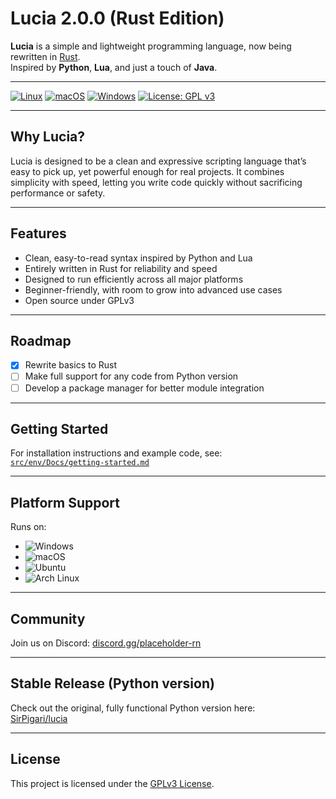 # Lucia 2.0.0 (Rust Edition)

**Lucia** is a simple and lightweight programming language, now being rewritten in [Rust](https://www.rust-lang.org/).  
Inspired by **Python**, **Lua**, and just a touch of **Java**.

---

[![Linux](https://github.com/SirPigari/lucia-rust/actions/workflows/test-linux.yml/badge.svg?branch=main)](https://github.com/SirPigari/lucia-rust/actions/workflows/test-linux.yml)
[![macOS](https://github.com/SirPigari/lucia-rust/actions/workflows/test-macos.yml/badge.svg?branch=main)](https://github.com/SirPigari/lucia-rust/actions/workflows/test-macos.yml)
[![Windows](https://github.com/SirPigari/lucia-rust/actions/workflows/test-windows.yml/badge.svg?branch=main)](https://github.com/SirPigari/lucia-rust/actions/workflows/test-windows.yml)
[![License: GPL v3](https://img.shields.io/badge/License-GPLv3-blue.svg)](./LICENSE)

---

## Why Lucia?

Lucia is designed to be a clean and expressive scripting language that’s easy to pick up, yet powerful enough for real projects.
It combines simplicity with speed, letting you write code quickly without sacrificing performance or safety.

---

## Features

- Clean, easy-to-read syntax inspired by Python and Lua  
- Entirely written in Rust for reliability and speed  
- Designed to run efficiently across all major platforms  
- Beginner-friendly, with room to grow into advanced use cases  
- Open source under GPLv3  

---

## Roadmap

- [x] Rewrite basics to Rust
- [ ] Make full support for any code from Python version
- [ ] Develop a package manager for better module integration  

---

## Getting Started

For installation instructions and example code, see:  
[`src/env/Docs/getting-started.md`](src/env/Docs/getting-started.md)

---

## Platform Support

Runs on:

- ![Windows](https://img.shields.io/badge/Windows-Supported-blue?logo=windows)  
- ![macOS](https://img.shields.io/badge/macOS-Supported-lightgrey?logo=apple)  
- ![Ubuntu](https://img.shields.io/badge/Ubuntu-Supported-E95420?logo=ubuntu&logoColor=white)  
- ![Arch Linux](https://img.shields.io/badge/Arch_Linux-Supported-1793D1?logo=arch-linux&logoColor=white)  

---

## Community

Join us on Discord: [discord.gg/placeholder-rn]()

---

## Stable Release (Python version)

Check out the original, fully functional Python version here:  
[SirPigari/lucia](https://github.com/SirPigari/lucia)

---

## License

This project is licensed under the [GPLv3 License](LICENSE).

